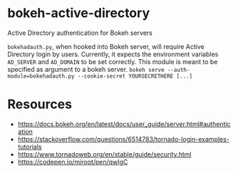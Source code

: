 # bokeh-active-directory
Active Directory authentication for Bokeh servers

``bokehadauth.py``, when hooked into Bokeh server, will require Active Directory login by users.
Currently, it expects the environment variables ``AD_SERVER`` and ``AD_DOMAIN`` to be set correctly.
This module is meant to be specified as argument to a bokeh server.
``bokeh serve --auth-module=bokehadauth.py --cookie-secret YOURSECRETHERE [...]``

# Resources
+ https://docs.bokeh.org/en/latest/docs/user_guide/server.html#authentication
+ https://stackoverflow.com/questions/6514783/tornado-login-examples-tutorials
+ https://www.tornadoweb.org/en/stable/guide/security.html
+ https://codepen.io/miroot/pen/qwIgC
